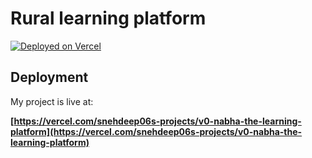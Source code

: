 # Rural learning platform

[![Deployed on Vercel](https://img.shields.io/badge/Deployed%20on-Vercel-black?style=for-the-badge&logo=vercel)](https://vercel.com/snehdeep06s-projects/v0-nabha-the-learning-platform)




## Deployment

My project is live at:

**[https://vercel.com/snehdeep06s-projects/v0-nabha-the-learning-platform](https://vercel.com/snehdeep06s-projects/v0-nabha-the-learning-platform)**

